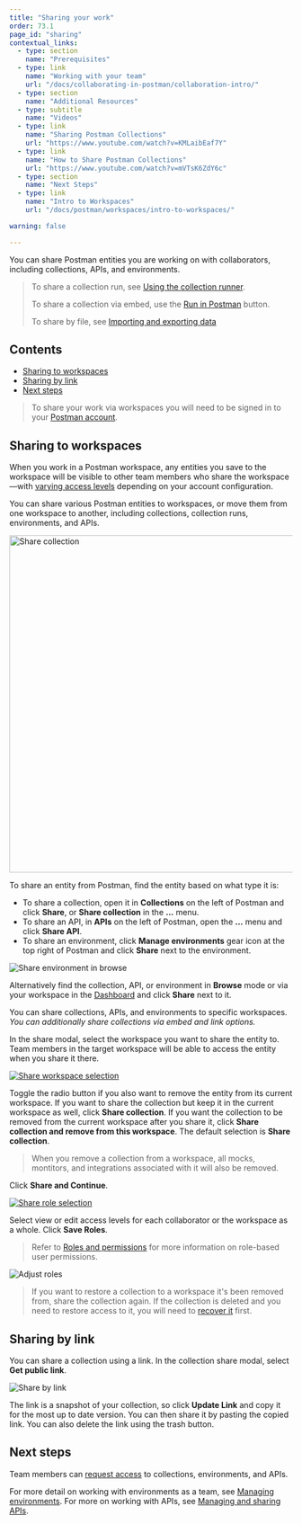 ```yaml
---
title: "Sharing your work"
order: 73.1
page_id: "sharing"
contextual_links:
  - type: section
    name: "Prerequisites"
  - type: link
    name: "Working with your team"
    url: "/docs/collaborating-in-postman/collaboration-intro/"
  - type: section
    name: "Additional Resources"
  - type: subtitle
    name: "Videos"
  - type: link
    name: "Sharing Postman Collections"
    url: "https://www.youtube.com/watch?v=KMLaibEaf7Y"
  - type: link
    name: "How to Share Postman Collections"
    url: "https://www.youtube.com/watch?v=mVTsK6ZdY6c"
  - type: section
    name: "Next Steps"
  - type: link
    name: "Intro to Workspaces"
    url: "/docs/postman/workspaces/intro-to-workspaces/"

warning: false

---
```


You can share Postman entities you are working on with collaborators, including collections, APIs, and environments.

> To share a collection run, see [Using the collection runner](/docs/running-collections/intro-to-collection-runs/#sharing-collection-runs).
>
> To share a collection via embed, use the [Run in Postman](http://localhost:8000/docs/publishing-your-api/creating-run-button/) button.
>
> To share by file, see [Importing and exporting data](/docs/getting-started/importing-and-exporting-data/)

## Contents

* [Sharing to workspaces](#sharing-to-workspaces)
* [Sharing by link](#sharing-by-link)
* [Next steps](#next-steps)

> To share your work via workspaces you will need to be signed in to your [Postman account](/docs/postman/launching-postman/postman-account/).

## Sharing to workspaces

When you work in a Postman workspace, any entities you save to the workspace will be visible to other team members who share the workspace—with [varying access levels](/docs/collaborating-in-postman/roles-and-permissions/) depending on your account configuration.

You can share various Postman entities to workspaces, or move them from one workspace to another, including collections, collection runs, environments, and APIs.

<img alt="Share collection" src="https://assets.postman.com/postman-docs/share-collection-from-sidebar.jpg" width="600px"/>

To share an entity from Postman, find the entity based on what type it is:

* To share a collection, open it in __Collections__ on the left of Postman and click __Share__, or __Share collection__ in the __...__ menu.
* To share an API, in __APIs__ on the left of Postman, open the __...__ menu and click __Share API__.
* To share an environment, click __Manage environments__ gear icon at the top right of Postman and click __Share__ next to the environment.

![Share environment in browse](https://assets.postman.com/postman-docs/share-environment-in-browse-mode.jpg)

Alternatively find the collection, API, or environment in __Browse__ mode or via your workspace in the [Dashboard](https://app.getpostman.com) and click __Share__ next to it.

You can share collections, APIs, and environments to specific workspaces. _You can additionally share collections via embed and link options._

In the share modal, select the workspace you want to share the entity to. Team members in the target workspace will be able to access the entity when you share it there.

[![Share workspace selection](https://assets.postman.com/postman-docs/share-modal-workspace-selection.jpg)](https://assets.postman.com/postman-docs/share-modal-workspace-selection.jpg)

Toggle the radio button if you also want to remove the entity from its current workspace. If you want to share the collection but keep it in the current workspace as well, click **Share collection**. If you want the collection to be removed from the current workspace after you share it, click **Share collection and remove from this workspace**. The default selection is **Share collection**.

> When you remove a collection from a workspace, all mocks, montitors, and integrations associated with it will also be removed.

Click __Share and Continue__.

[![Share role selection](https://assets.postman.com/postman-docs/share-entity-role-selection.jpg)](https://assets.postman.com/postman-docs/share-entity-role-selection.jpg)

Select view or edit access levels for each collaborator or the workspace as a whole. Click __Save Roles__.

> Refer to [Roles and permissions](/docs/postman/collaboration/roles-and-permissions/#collection-roles) for more information on role-based user permissions.

![Adjust roles](https://assets.postman.com/postman-docs/Adjust+roles+with+shared+collections.jpg)

> If you want to restore a collection to a workspace it's been removed from, share the collection again. If the collection is deleted and you need to restore access to it, you will need to [recover it](/docs/postman/collections/managing-collections/#recover-a-collection) first.

## Sharing by link

You can share a collection using a link. In the collection share modal, select __Get public link__.

![Share by link](https://assets.postman.com/postman-docs/collection-get-public-link.jpg)

The link is a snapshot of your collection, so click __Update Link__ and copy it for the most up to date version. You can then share it by pasting the copied link. You can also delete the link using the trash button.

## Next steps

Team members can [request access](/docs/collaborating-in-postman/requesting-access-to-collections/) to collections, environments, and APIs.

For more detail on working with environments as a team, see [Managing environments](/docs/sending-requests/managing-environments/). For more on working with APIs, see [Managing and sharing APIs](/docs/designing-and-developing-your-api/managing-apis/).
